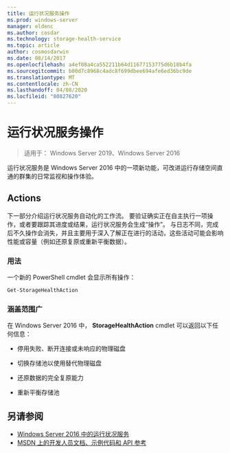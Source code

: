 ```yaml
---
title: 运行状况服务操作
ms.prod: windows-server
manager: eldenc
ms.author: cosdar
ms.technology: storage-health-service
ms.topic: article
author: cosmosdarwin
ms.date: 08/14/2017
ms.openlocfilehash: a4ef08a4ca552211b64d11677153775d6b18b4fa
ms.sourcegitcommit: b00d7c8968c4adc8f699dbee694afe6ed36bc9de
ms.translationtype: MT
ms.contentlocale: zh-CN
ms.lasthandoff: 04/08/2020
ms.locfileid: "80827620"
---
```

# <a name="health-service-actions"></a>运行状况服务操作

> 适用于： Windows Server 2019、Windows Server 2016

运行状况服务是 Windows Server 2016 中的一项新功能，可改进运行存储空间直通的群集的日常监视和操作体验。

## <a name="actions"></a>Actions  

下一部分介绍运行状况服务自动化的工作流。 要验证确实正在自主执行一项操作，或者要跟踪其进度或结果，运行状况服务会生成“操作”。 与日志不同，完成后不久操作会消失，并且主要用于深入了解正在进行的活动，这些活动可能会影响性能或容量（例如还原复原或重新平衡数据）。  

### <a name="usage"></a>用法  

一个新的 PowerShell cmdlet 会显示所有操作：  

```PowerShell
Get-StorageHealthAction  
```

### <a name="coverage"></a>涵盖范围广  

在 Windows Server 2016 中， **StorageHealthAction** cmdlet 可以返回以下任何信息：  

-   停用失败、断开连接或未响应的物理磁盘  

-   切换存储池以使用替代物理磁盘  

-   还原数据的完全复原能力  

-   重新平衡存储池  

## <a name="see-also"></a>另请参阅

- [Windows Server 2016 中的运行状况服务](health-service-overview.md)
- [MSDN 上的开发人员文档、示例代码和 API 参考](https://msdn.microsoft.com/windowshealthservice)
